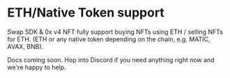 # ETH/Native Token support

Swap SDK & 0x v4 NFT fully support buying NFTs using ETH / selling NFTs for ETH. (ETH or any native token depending on the chain, e.g. MATIC, AVAX, BNB).

Docs coming soon. Hop into Discord if you need anything right now and we're happy to help.
